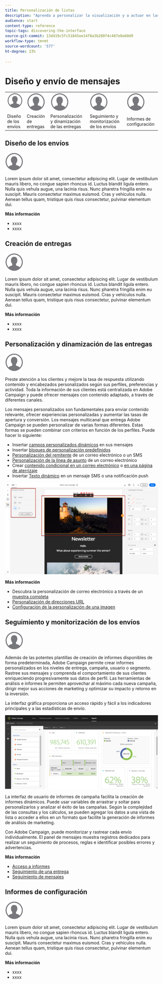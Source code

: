 ```yaml
---
title: Personalización de listas
description: "Aprenda a personalizar la visualización y a actuar en las pantallas de lista en Adobe Campaign Standard:clasificación, filtrado, eliminación o duplicación de elementos. Las pantallas de listas muestran los elementos de uno o varios recursos determinados."
audience: start
content-type: reference
topic-tags: discovering-the-interface
source-git-commit: 13d419c5fc51845ee14f8a3b288f4c467e0a60d9
workflow-type: tm+mt
source-wordcount: '577'
ht-degree: 23%

---
```



# Diseño y envío de mensajes

<table>
<tr>
    <td valign="top">
        <a href="../../start/using/work-with-audiences.md"><img width="60px" alt="condiciones" src="assets/icon_profile.svg"/></a>
    </td>
    <td valign="top">
        <a href="../../api/using/creating-a-service.md"><img width="60px" alt="condiciones" src="assets/icon_profile.svg"/></a>
    </td>
    <td valign="top">
        <a href="../../api/using/interacting-with-custom-resources.md"><img width="60px" alt="condiciones" src="assets/icon_profile.svg"/></a>
    </td>
    <td valign="top">
        <a href="../../api/using/interacting-with-marketing-history.md"><img width="60px" alt="condiciones" src="assets/icon_profile.svg"/></a>
    </td>
    <td valign="top">
        <a href="../../api/using/interacting-with-marketing-history.md"><img width="60px" alt="condiciones" src="assets/icon_profile.svg"/></a>
    </td>
</tr>
<tr>
<td>Diseño de los envíos</td>
<td>Creación de entregas</td>
<td>Personalización y dinamización de las entregas</td>
<td>Seguimiento y monitorización de los envíos</td>
<td>Informes de configuración</td>
</tr>
</table>

## Diseño de los envíos

<img width="60px" alt="condiciones" src="assets/icon_profile.svg"/>

Lorem ipsum dolor sit amet, consectetur adipiscing elit. Lugar de vestibulum mauris libero, no congue sapien rhoncus id. Luctus blandit ligula entero. Nulla quis vehula augue, una lacinia risus. Nunc pharetra fringilla enim eu suscipit. Mauris consectetur maximus euismod. Cras y vehículos nulla. Aenean tellus quam, tristique quis risus consectetur, pulvinar elementum dui.

**Más información**

* xxxx
* xxxx

## Creación de entregas

<img width="60px" alt="condiciones" src="assets/icon_profile.svg"/>

Lorem ipsum dolor sit amet, consectetur adipiscing elit. Lugar de vestibulum mauris libero, no congue sapien rhoncus id. Luctus blandit ligula entero. Nulla quis vehula augue, una lacinia risus. Nunc pharetra fringilla enim eu suscipit. Mauris consectetur maximus euismod. Cras y vehículos nulla. Aenean tellus quam, tristique quis risus consectetur, pulvinar elementum dui.

**Más información**

* xxxx
* xxxx

## Personalización y dinamización de las entregas

<img width="60px" alt="condiciones" src="assets/icon_profile.svg"/>

Preste atención a los clientes y mejore la tasa de respuesta utilizando contenido y encabezados personalizados según sus perfiles, preferencias y actividad. Toda la información de sus clientes está centralizada en Adobe Campaign y puede ofrecer mensajes con contenido adaptado, a través de diferentes canales.

Los mensajes personalizados son fundamentales para enviar contenido relevante, ofrecer experiencias personalizadas y aumentar las tasas de apertura y conversión. Los mensajes multicanal que entrega Adobe Campaign se pueden personalizar de varias formas diferentes. Estas formas se pueden combinar con criterios en función de los perfiles. Puede hacer lo siguiente:

* Insertar [campos personalizados dinámicos](../../designing/using/personalization.md#inserting-a-personalization-field) en sus mensajes
* Insertar [bloques de personalización predefinidos](../../designing/using/personalization.md#adding-a-content-block)
* [Personalización del remitente](../../designing/using/subject-line.md) de un correo electrónico o un SMS
* [Personalización de la línea de asunto](../../designing/using/subject-line.md) de un correo electrónico
* Crear [contenido condicional en un correo electrónico](../../designing/using/personalization.md#defining-dynamic-content-in-an-email) o [en una página de aterrizaje](../../channels/using/designing-a-landing-page.md#defining-dynamic-content-in-a-landing-page)
* Insertar [Texto dinámico](../../channels/using/defining-dynamic-text.md) en un mensaje SMS o una notificación push

![](assets/delivery_content_43.png)

**Más información**

* Descubra la personalización de correo electrónico a través de un [muestra completa](../../designing/using/personalization.md#example-email-personalization)
* [Personalización de direcciones URL](../../designing/using/personalization.md#personalizing-urls)
* [Configuración de la personalización de una imagen](../../designing/using/personalization.md#personalizing-an-image-source)

## Seguimiento y monitorización de los envíos

<img width="60px" alt="condiciones" src="assets/icon_profile.svg"/>

Además de las potentes plantillas de creación de informes disponibles de forma predeterminada, Adobe Campaign permite crear informes personalizados en los niveles de entrega, campaña, usuario o segmento. Rastree sus mensajes y comprenda el comportamiento de sus clientes enriqueciendo progresivamente sus datos de perfil. Las herramientas de análisis e informes le permiten aprovechar al máximo cada nueva campaña, dirigir mejor sus acciones de marketing y optimizar su impacto y retorno en la inversión.

La interfaz gráfica proporciona un acceso rápido y fácil a los indicadores principales y a las estadísticas de envío.

![](assets/dynamic_report_intro.png)

La interfaz de usuario de informes de campaña facilita la creación de informes dinámicos. Puede usar variables de arrastrar y soltar para personalizarlos y analizar el éxito de las campañas. Según la complejidad de las consultas y los cálculos, se pueden agregar los datos a una vista de lista o acceder a ellos en un formato que facilite la generación de informes de análisis de marketing.

Con Adobe Campaign, puede monitorizar y rastrear cada envío individualmente. El panel de mensajes muestra registros dedicados para realizar un seguimiento de procesos, reglas e identificar posibles errores y advertencias.


**Más información**

* [Acceso a informes](../../reporting/using/about-dynamic-reports.md)
* [Seguimiento de una entrega](../../sending/using/monitoring-a-delivery.md)
* [Seguimiento de mensajes](../../sending/using/tracking-messages.md)

## Informes de configuración

<img width="60px" alt="condiciones" src="assets/icon_profile.svg"/>

Lorem ipsum dolor sit amet, consectetur adipiscing elit. Lugar de vestibulum mauris libero, no congue sapien rhoncus id. Luctus blandit ligula entero. Nulla quis vehula augue, una lacinia risus. Nunc pharetra fringilla enim eu suscipit. Mauris consectetur maximus euismod. Cras y vehículos nulla. Aenean tellus quam, tristique quis risus consectetur, pulvinar elementum dui.

**Más información**

* xxxx
* xxxx
